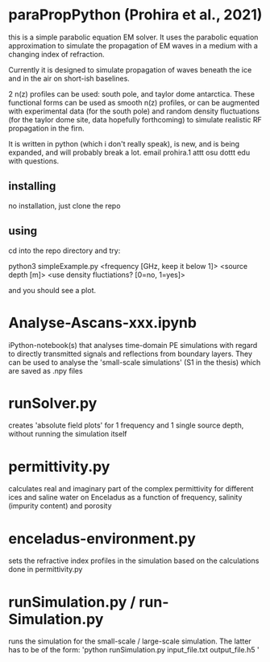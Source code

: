 # paraPropPython (Prohira et al., 2021)

this is a simple parabolic equation EM solver. It uses the parabolic equation approximation to simulate the propagation of EM waves in a medium with a changing index of refraction. 

Currently it is designed to simulate propagation of waves beneath the ice and in the air on short-ish baselines. 

2 n(z) profiles can be used: south pole, and taylor dome antarctica. These functional forms can be used as smooth n(z) profiles, or can be augmented with experimental data (for the south pole) and random density fluctuations (for the taylor dome site, data hopefully forthcoming) to simulate realistic RF propagation in the firn. 

It is written in python (which i don't really speak), is new, and is being expanded, and will probably break a lot. email prohira.1 attt osu dottt edu with questions.

## installing

no installation, just clone the repo

## using

cd into the repo directory and try:

python3 simpleExample.py <frequency [GHz, keep it below 1]> <source depth [m]> <use density fluctiations? [0=no, 1=yes]>

and you should see a plot. 

# Analyse-Ascans-xxx.ipynb
iPython-notebook(s) that analyses time-domain PE simulations with regard to directly transmitted signals and reflections from boundary layers. They can be used to analyse
the 'small-scale simulations' (S1 in the thesis) which are saved as .npy files

# runSolver.py
creates 'absolute field plots' for 1 frequency and 1 single source depth, without running the simulation itself

# permittivity.py
calculates real and imaginary part of the complex permittivity for different ices and saline water on Enceladus as a function of frequency, salinity (impurity content) 
and porosity

# enceladus-environment.py
sets the refractive index profiles in the simulation based on the calculations done in permittivity.py

# runSimulation.py / run-Simulation.py
runs the simulation for the small-scale / large-scale simulation. The latter has to be of the form: 'python runSimulation.py input_file.txt output_file.h5 <freq> <depth>'
